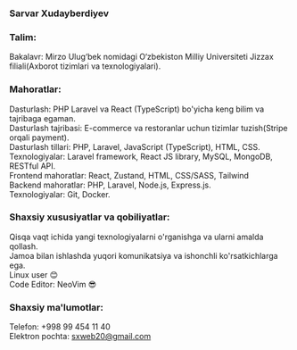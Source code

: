  ### Sarvar Xudayberdiyev

 ### Talim:

Bakalavr: Mirzo Ulug‘bek nomidagi O‘zbekiston Milliy Universiteti Jizzax filiali(Axborot tizimlari va texnologiyalari).


 ### Mahoratlar:

 Dasturlash: PHP Laravel va React (TypeScript) bo'yicha keng bilim va tajribaga egaman. <br />
 Dasturlash tajribasi: E-commerce va restoranlar uchun tizimlar tuzish(Stripe orqali payment).<br />
 Dasturlash tillari: PHP, Laravel, JavaScript (TypeScript), HTML, CSS.<br />
 Texnologiyalar: Laravel framework, React JS library, MySQL, MongoDB, RESTful API.<br />
 Frontend mahoratlar: React, Zustand, HTML, CSS/SASS, Tailwind<br />
 Backend mahoratlar: PHP, Laravel, Node.js, Express.js.<br />
 Texnologiyalar: Git, Docker.<br />

 ### Shaxsiy xususiyatlar va qobiliyatlar:

Qisqa vaqt ichida yangi texnologiyalarni o'rganishga va ularni amalda qollash. <br />
Jamoa bilan ishlashda yuqori komunikatsiya va ishonchli ko'rsatkichlarga ega. <br />
Linux user 😊 <br />
Code Editor: NeoVim 😎 <br />

 ### Shaxsiy ma'lumotlar:

 Telefon: +998 99 454 11 40 <br />
 Elektron pochta: sxweb20@gmail.com <br />
